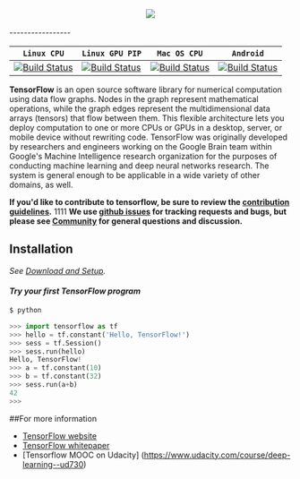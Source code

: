 <div align="center">
  <img src="https://www.tensorflow.org/images/tf_logo_transp.png"><br><br>
</div>
-----------------

|  **`Linux CPU`**   |  **`Linux GPU PIP`** | **`Mac OS CPU`** |  **`Android`** |
|-------------------|----------------------|------------------|----------------|
| [![Build Status](http://ci.tensorflow.org/buildStatus/icon?job=tensorflow-master-cpu)](http://ci.tensorflow.org/job/tensorflow-master-cpu) | [![Build Status](http://ci.tensorflow.org/buildStatus/icon?job=tensorflow-master-gpu_pip)](http://ci.tensorflow.org/job/tensorflow-master-gpu_pip) | [![Build Status](http://ci.tensorflow.org/buildStatus/icon?job=tensorflow-master-mac)](http://ci.tensorflow.org/job/tensorflow-master-mac) | [![Build Status](http://ci.tensorflow.org/buildStatus/icon?job=tensorflow-master-android)](http://ci.tensorflow.org/job/tensorflow-master-android) |

**TensorFlow** is an open source software library for numerical computation using
data flow graphs.  Nodes in the graph represent mathematical operations, while
the graph edges represent the multidimensional data arrays (tensors) that flow
between them.  This flexible architecture lets you deploy computation to one
or more CPUs or GPUs in a desktop, server, or mobile device without rewriting
code.  TensorFlow was originally developed by researchers and engineers
working on the Google Brain team within Google's Machine Intelligence research
organization for the purposes of conducting machine learning and deep neural
networks research.  The system is general enough to be applicable in a wide
variety of other domains, as well.

**If you'd like to contribute to tensorflow, be sure to review the [contribution
guidelines](CONTRIBUTING.md).**
1111
**We use [github issues](https://github.com/tensorflow/tensorflow/issues) for
tracking requests and bugs, but please see
[Community](tensorflow/g3doc/resources/index.md#community) for general questions
and discussion.**

## Installation
*See [Download and Setup](tensorflow/g3doc/get_started/os_setup.md).*

#### *Try your first TensorFlow program*
```python
$ python

>>> import tensorflow as tf
>>> hello = tf.constant('Hello, TensorFlow!')
>>> sess = tf.Session()
>>> sess.run(hello)
Hello, TensorFlow!
>>> a = tf.constant(10)
>>> b = tf.constant(32)
>>> sess.run(a+b)
42
>>>
```

##For more information
* [TensorFlow website](http://tensorflow.org)
* [TensorFlow whitepaper](http://download.tensorflow.org/paper/whitepaper2015.pdf)
* [Tensorflow MOOC on Udacity] (https://www.udacity.com/course/deep-learning--ud730)
